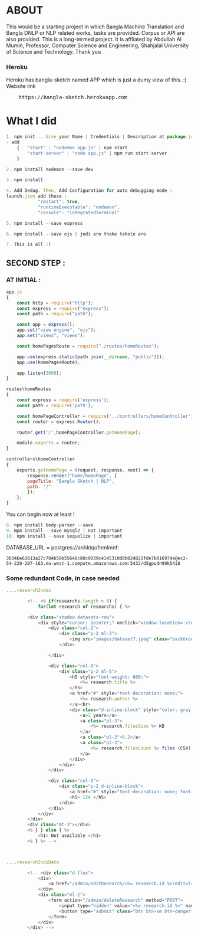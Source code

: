 # ABOUT
This would be a starting project in which Bangla Machine Translation and Bangla DNLP or NLP related works, tasks are provided. Corpus or API are also provided. This is a long-termed project. It is affliated by Abdullah Al Mumin, Professor, Computer Science and Engineering, Shahjalal University of Science and Technology. Thank you

### Heroku
Heroku has bangla-sketch named APP which is just a dumy view of this. :)
Website link 
<pre>
    https://bangla-sketch.herokuapp.com
</pre>

# What I did

```javascript
1. npm init .. Give your Name | Credentials | Description at package.json
- add 
    {   "start" : "nodemon app.js" | npm start
        "start-server" : "node app.js" | npm run start-server
    }

2. npm install nodemon --save-dev

3. npm install

4. Add Dedug. Then, Add Configuration for auto debugging mode : 
launch.json add these :
            "restart": true,
            "runtimeExecutable": "nodemon",
            "console": "integratedTerminal"

5. npm install --save express

6. npm install --save ejs | jodi aro thake tahole aro

7. This is all :)

```
## SECOND STEP : 
### AT INITIAL :
```javascript
app.js
{
    const http = require("http");
    const express = require("express");
    const path = require("path");

    const app = express();
    app.set("view engine", "ejs");
    app.set("views", "views");

    const homePagesRoute = require("./routes/homeRoutes");

    app.use(express.static(path.join(__dirname, "public")));
    app.use(homePagesRoute);

    app.listen(3000);
}

routes\homeRoutes
{
    const express = require('express');
    const path = require('path');

    const homePageController = require('../controllers/homeController');
    const router = express.Router();

    router.get('/',homePageController.getHomePage);

    module.exports = router;
}

controllers\homeController
{
    exports.getHomePage = (request, response, next) => {
        response.render("home/homePage", {
        pageTitle: "Bangla Sketch | NLP",
        path: "/"
        });
    };
}

```

You can begin now at least !
```javascript
8. npm install body-parser --save
9. Npm install --save mysql2 | not important
10. npm install --save sequelize | important
```

DATABASE_URL = postgres://anhktqufnmlmnf:
```
3b346e63613a27c784b59b55646c80c9039c4145310d8b024821fde7b016974a@ec2-54-228-207-163.eu-west-1.compute.amazonaws.com:5432/d5gpudn99k54i8
```

### Some redundant Code, in case needed
```javascript
....researchIndex

        <!-- <% if(researchs.length > 0) { 
            for(let research of researchs) { %>

        <div class="shadow datasets-row">
            <div style="cursor: pointer;" onclick="window.location='/researchIndiData/<%= research.id %>'" class="d-flex">
                <div class="col-2">
                    <div class="p-2 ml-3">
                        <img src="images/dataset7.jpeg" class="backGround">
                    </div>

                </div>

                <div class="col-8">
                    <div class="p-2 ml-5">
                        <h5 style="font-weight: 600;">
                            <%= research.title %>
                        </h5>
                        <a href="#" style="text-decoration: none;">
                            <%= research.author %>
                        </a><br>
                        <div class="d-inline-block" style="color: gray;">
                            <a>2 years</a>
                            <a class="pl-3">
                                <%= research.filesSize %> KB
                            </a>
                            <a class="pl-3">8.2</a>
                            <a class="pl-3">
                                <%= research.filesCount %> files (CSV)
                            </a>
                        </div>
                    </div>
                </div>

                <div class="col-2">
                    <div class="p-2 d-inline-block">
                        <a href="#" style="text-decoration: none; font-size:25px;" class="fa fa-bell-o"></a>
                        <h5> 124 </h5>
                    </div>
                </div>
            </div>
        </div>
        <div class="mt-3"></div>
        <% } } else { %>
            <h1> Not available </h1>
        <% } %> -->



....researchIndiData

        <!-- <div class="d-flex">
            <div>
                <a href="/admin/editResearch/<%= research.id %>?edit=true" class="btn btn-success btn-sm">Edit</a>
            </div>
            <div class="ml-2">
                <form action="/admin/deleteResearch" method="POST">
                    <input type="hidden" value="<%= research.id %>" name="researchId" />
                    <button type="submit" class="btn btn-sm btn-danger">Delete</button>
                </form>
            </div>
        </div> -->
```